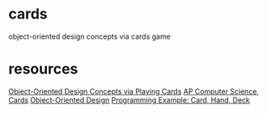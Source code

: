 # cards
object-oriented design concepts via cards game

# resources
[Object-Oriented Design Concepts via Playing Cards](https://www2.cs.duke.edu/csed/ap/cards/cardstuff.pdf)
[AP Computer Science, Cards](https://www2.cs.duke.edu/csed/ap/cards/)
[Object-Oriented Design](http://homepage.divms.uiowa.edu/~slonnegr/oosd/22OOD.pdf)
[Programming Example: Card, Hand, Deck](http://math.hws.edu/javanotes/c5/s4.html)
